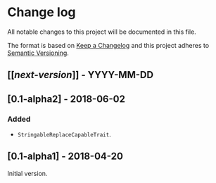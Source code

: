 # Change log
All notable changes to this project will be documented in this file.

The format is based on [Keep a Changelog](http://keepachangelog.com/)
and this project adheres to [Semantic Versioning](http://semver.org/).

## [[*next-version*]] - YYYY-MM-DD

## [0.1-alpha2] - 2018-06-02
### Added
- `StringableReplaceCapableTrait`.

## [0.1-alpha1] - 2018-04-20
Initial version.
